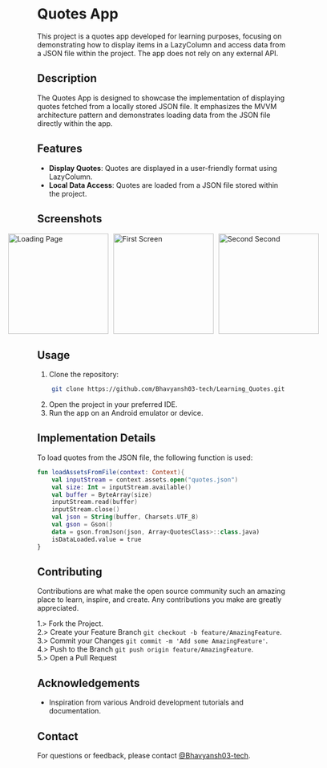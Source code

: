 # Quotes App

This project is a quotes app developed for learning purposes, focusing on demonstrating how to display items in a LazyColumn and access data from a JSON file within the project. The app does not rely on any external API.

## Description

The Quotes App is designed to showcase the implementation of displaying quotes fetched from a locally stored JSON file. It emphasizes the MVVM architecture pattern and demonstrates loading data from the JSON file directly within the app.

## Features

- **Display Quotes**: Quotes are displayed in a user-friendly format using LazyColumn.
- **Local Data Access**: Quotes are loaded from a JSON file stored within the project.

## Screenshots

<div style="display: flex; justify-content: center; align-items: center;">
    <img src="https://github.com/Bhavyansh03-tech/Learning_Quotes/assets/96388594/bd389393-619c-4be2-8b76-90e66e7a8e6b" alt="Loading Page" style="width: 200px; height: auto; margin-right: 10px;">
    <img src="https://github.com/Bhavyansh03-tech/Learning_Quotes/assets/96388594/37cd172b-fd4c-436a-a39d-6583d4d142f8" alt="First Screen" style="width: 200px; height: auto; margin-right: 10px;">
    <img src="https://github.com/Bhavyansh03-tech/Learning_Quotes/assets/96388594/5e6a740c-26c2-4c27-8e40-a07727b47b05" alt="Second Second" style="width: 200px; height: auto;">
</div>

## Usage

1. Clone the repository:

```bash
    git clone https://github.com/Bhavyansh03-tech/Learning_Quotes.git
```
2. Open the project in your preferred IDE.
3. Run the app on an Android emulator or device.

## Implementation Details

To load quotes from the JSON file, the following function is used:

```kotlin
fun loadAssetsFromFile(context: Context){
    val inputStream = context.assets.open("quotes.json")
    val size: Int = inputStream.available()
    val buffer = ByteArray(size)
    inputStream.read(buffer)
    inputStream.close()
    val json = String(buffer, Charsets.UTF_8)
    val gson = Gson()
    data = gson.fromJson(json, Array<QuotesClass>::class.java)
    isDataLoaded.value = true
}
```

## Contributing

Contributions are what make the open source community such an amazing place to learn, inspire, and create. Any contributions you make are greatly appreciated.

1.> Fork the Project.\
2.> Create your Feature Branch `git checkout -b feature/AmazingFeature`.\
3.> Commit your Changes `git commit -m 'Add some AmazingFeature'`.\
4.> Push to the Branch `git push origin feature/AmazingFeature`.\
5.> Open a Pull Request

## Acknowledgements

- Inspiration from various Android development tutorials and documentation.
## Contact

For questions or feedback, please contact [@Bhavyansh03-tech](https://github.com/Bhavyansh03-tech).
